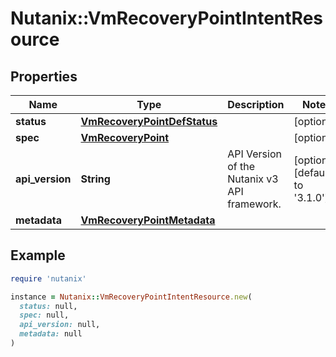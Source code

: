 # Nutanix::VmRecoveryPointIntentResource

## Properties

| Name | Type | Description | Notes |
| ---- | ---- | ----------- | ----- |
| **status** | [**VmRecoveryPointDefStatus**](VmRecoveryPointDefStatus.md) |  | [optional] |
| **spec** | [**VmRecoveryPoint**](VmRecoveryPoint.md) |  | [optional] |
| **api_version** | **String** | API Version of the Nutanix v3 API framework. | [optional][default to &#39;3.1.0&#39;] |
| **metadata** | [**VmRecoveryPointMetadata**](VmRecoveryPointMetadata.md) |  |  |

## Example

```ruby
require 'nutanix'

instance = Nutanix::VmRecoveryPointIntentResource.new(
  status: null,
  spec: null,
  api_version: null,
  metadata: null
)
```

